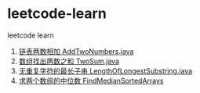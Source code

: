 # leetcode-learn
leetcode learn

1. [链表两数相加 AddTwoNumbers.java](https://github.com/dume2007/leetcode-learn/blob/master/src/main/java/com/ddc/learn/AddTwoNumbers.java)
2. [数组找出两数之和 TwoSum.java](https://github.com/dume2007/leetcode-learn/blob/master/src/main/java/com/ddc/learn/TwoSum.java)
3. [无重复字符的最长子串 LengthOfLongestSubstring.java](https://github.com/dume2007/leetcode-learn/blob/master/src/main/java/com/ddc/learn/lengthOfLongestSubstring.java)
4. [求两个数组的中位数 FindMedianSortedArrays](https://github.com/dume2007/leetcode-learn/blob/master/src/main/java/com/ddc/learn/FindMedianSortedArrays.java)
